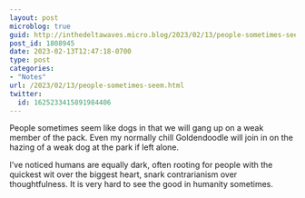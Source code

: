 ```yaml
---
layout: post
microblog: true
guid: http://inthedeltawaves.micro.blog/2023/02/13/people-sometimes-seem.html
post_id: 1808945
date: 2023-02-13T12:47:18-0700
type: post
categories:
- "Notes"
url: /2023/02/13/people-sometimes-seem.html
twitter:
  id: 1625233415891984406
---
```

<p>People sometimes seem like dogs in that we will gang up on a weak member of the pack. Even my normally chill Goldendoodle will join in on the hazing of a weak dog at the park if left alone. </p><p>I’ve noticed humans are equally dark, often rooting for people with the quickest wit over the biggest heart, snark contrarianism over thoughtfulness. It is very hard to see the good in humanity sometimes.</p>
